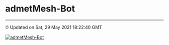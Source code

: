 # admetMesh-Bot
---
⏰ Updated on Sat, 29 May 2021 18:22:40 GMT

[![admetMesh-Bot](https://github.com/kotori-y/admetMesh-bot/actions/workflows/main.yml/badge.svg)](https://github.com/kotori-y/admetMesh-bot/actions/workflows/main.yml)
